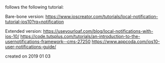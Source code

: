 follows the following tutorial:

Bare-bone version:
https://www.ioscreator.com/tutorials/local-notification-tutorial-ios10?rq=notification

Extended version:
https://useyourloaf.com/blog/local-notifications-with-ios-10/
https://code.tutsplus.com/tutorials/an-introduction-to-the-usernotifications-framework--cms-27250
https://www.appcoda.com/ios10-user-notifications-guide/


created on 2019 01 03
